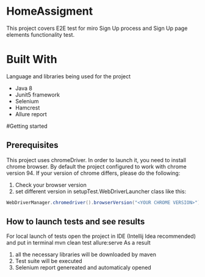 # HomeAssigment
This project covers E2E test for miro Sign Up process and Sign Up page elements functionality test.

# Built With
Language and libraries being used for the project
- Java 8
- Junit5 framework
- Selenium
- Hamcrest
- Allure report

#Getting started
## Prerequisites
This project uses chromeDriver. In order to launch it, you need to install chrome browser. By default the project configured to work with chrome version 94. If your version of chrome differs, please do the following:
1. Check your browser version
2. set different version in setupTest.WebDriverLauncher class like this:
```java
WebDriverManager.chromedriver().browserVersion("<YOUR CHROME VERSION>").setup();
```
  
## How to launch tests and see results
For local launch of tests open the project in IDE (Intellij Idea recommended) and put in terminal
   mvn clean test allure:serve
As a result
1. all the necessary libraries will be downloaded by maven
2. Test suite will be executed 
3. Selenium report genereated and automaticaly opened
